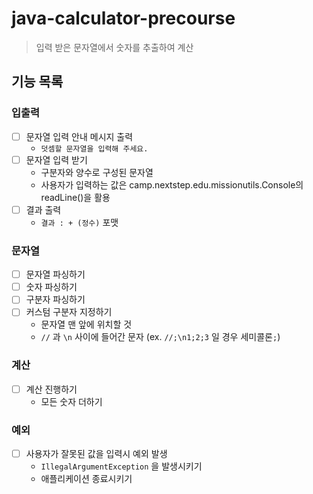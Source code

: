 # java-calculator-precourse

> 입력 받은 문자열에서 숫자를 추출하여 계산

## 기능 목록

### 입출력

- [ ] 문자열 입력 안내 메시지 출력
  - `덧셈할 문자열을 입력해 주세요.`
- [ ] 문자열 입력 받기
  - 구분자와 양수로 구성된 문자열
  - 사용자가 입력하는 값은 camp.nextstep.edu.missionutils.Console의 readLine()을 활용
- [ ] 결과 출력
  - `결과 : + (정수)` 포맷 

### 문자열 
- [ ] 문자열 파싱하기
- [ ] 숫자 파싱하기
- [ ] 구분자 파싱하기
- [ ] 커스텀 구분자 지정하기
  - 문자열 맨 앞에 위치할 것
  - `//` 과 `\n` 사이에 들어간 문자 (ex. `//;\n1;2;3` 일 경우 세미콜론`;`)
### 계산
- [ ] 계산 진행하기
  - 모든 숫자 더하기

### 예외
- [ ] 사용자가 잘못된 값을 입력시 예외 발생
  - `IllegalArgumentException` 을 발생시키기
  - 애플리케이션 종료시키기